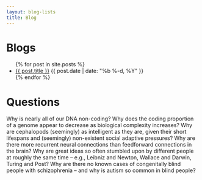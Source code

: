 ```yaml
---
layout: blog-lists
title: Blog
---
```


# Blogs

<ul class="myposts">
{% for post in site.posts %}
    <li><a href="{{ post.url }}">{{ post.title }}</a>
    <span class="postDate">{{ post.date | date: "%b %-d, %Y" }}</span>
    </li>
{% endfor %}
</ul>

# Questions

Why is nearly all of our DNA non-coding? Why does the coding proportion of a genome appear to decrease as
biological complexity increases? Why are cephalopods (seemingly) as intelligent as they are, given their
short lifespans and (seemingly) non-existent social adaptive pressures? Why are there more recurrent neural
connections than feedforward connections in the brain? Why are great ideas so often stumbled upon by
different people at roughly the same time – e.g., Leibniz and Newton, Wallace and Darwin, Turing and Post? Why
are there no known cases of congenitally blind people with schizophrenia – and why is autism so common in
blind people?
